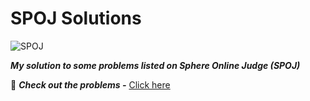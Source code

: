 # SPOJ Solutions

![SPOJ](https://stx1.spoj.com/gfx/2015e.png)

***My solution to some problems listed on Sphere Online Judge (SPOJ)***

:link: ***Check out the problems -*** [Click here](https://www.spoj.com/)

